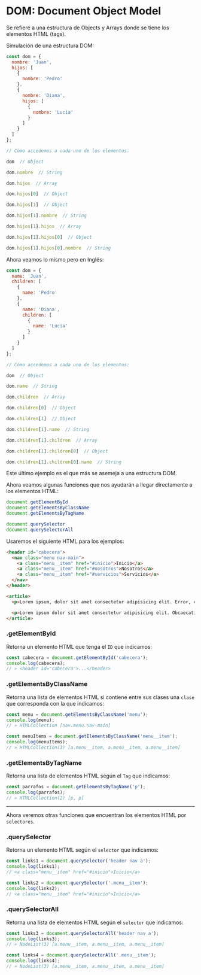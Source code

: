 # DOM: Document Object Model

Se refiere a una estructura de Objects y Arrays donde se tiene los elementos HTML (tags).

Simulación de una estructura DOM:

```js
const dom = {
  nombre: 'Juan',
  hijos: [
    {
      nombre: 'Pedro'
    },
    {
      nombre: 'Diana',
      hijos: [
        {
          nombre: 'Lucia'
        }
      ]
    }
  ]
};

// Cómo accedemos a cada uno de los elementos:

dom  // Object

dom.nombre  // String

dom.hijos  // Array

dom.hijos[0]  // Object

dom.hijos[1]  // Object

dom.hijos[1].nombre  // String

dom.hijos[1].hijos  // Array

dom.hijos[1].hijos[0]  // Object

dom.hijos[1].hijos[0].nombre  // String
```

Ahora veamos lo mismo pero en Inglés:

```js
const dom = {
  name: 'Juan',
  children: [
    {
      name: 'Pedro'
    },
    {
      name: 'Diana',
      children: [
        {
          name: 'Lucia'
        }
      ]
    }
  ]
};

// Cómo accedemos a cada uno de los elementos:

dom  // Object

dom.name  // String

dom.children  // Array

dom.children[0]  // Object

dom.children[1]  // Object

dom.children[1].name  // String

dom.children[1].children  // Array

dom.children[1].children[0]  // Object

dom.children[1].children[0].name  // String
```

Este último ejemplo es el que más se asemeja a una estructura DOM.

Ahora veamos algunas funciones que nos ayudarán a llegar directamente a los elementos HTML:

```js
document.getElementById
document.getElementsByClassName
document.getElementsByTagName

document.querySelector
document.querySelectorAll
```

Usaremos el siguiente HTML para los ejemplos:

```html
<header id="cabecera">
  <nav class="menu nav-main">
    <a class="menu__item" href="#inicio">Inicio</a>
    <a class="menu__item" href="#nosotros">Nosotros</a>
    <a class="menu__item" href="#servicios">Servicios</a>
  </nav>
</header>

<article>
  <p>Lorem ipsum, dolor sit amet consectetur adipisicing elit. Error, cum.</p>

  <p>Lorem ipsum dolor sit amet consectetur adipisicing elit. Obcaecati saepe molestias, neque velit voluptates autem doloremque illo praesentium ab facere.</p>
</article>
```


### .getElementById

Retorna un elemento HTML que tenga el `ID` que indicamos:

```js
const cabecera = document.getElementById('cabecera');
console.log(cabecera);
// » <header id="cabecera">...</header>
```


### .getElementsByClassName

Retorna una lista de elementos HTML si contiene entre sus clases una `clase` que corresponda con la que indicamos:

```js
const menu = document.getElementsByClassName('menu');
console.log(menu);
// » HTMLCollection [nav.menu.nav-main]

const menuItems = document.getElementsByClassName('menu__item');
console.log(menuItems);
// » HTMLCollection(3) [a.menu__item, a.menu__item, a.menu__item]
```

### .getElementsByTagName

Retorna una lista de elementos HTML según el `Tag` que indicamos:

```js
const parrafos = document.getElementsByTagName('p');
console.log(parrafos);
// » HTMLCollection(2) [p, p]
```

---

Ahora veremos otras funciones que encuentran los elementos HTML por `selectores`.

### .querySelector

Retorna un elemento HTML según el `selector` que indicamos:

```js
const links1 = document.querySelector('header nav a');
console.log(links1);
// <a class="menu__item" href="#inicio">Inicio</a>

const links2 = document.querySelector('.menu__item');
console.log(links2);
// <a class="menu__item" href="#inicio">Inicio</a>
```

### .querySelectorAll

Retorna una lista de elementos HTML según el `selector` que indicamos:

```js
const links3 = document.querySelectorAll('header nav a');
console.log(links3);
// » NodeList(3) [a.menu__item, a.menu__item, a.menu__item]

const links4 = document.querySelectorAll('.menu__item');
console.log(links4);
// » NodeList(3) [a.menu__item, a.menu__item, a.menu__item]
```

